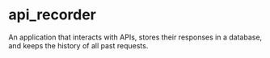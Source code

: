 # api_recorder
An application that interacts with APIs, stores their responses in a database, and keeps the history of all past requests.
